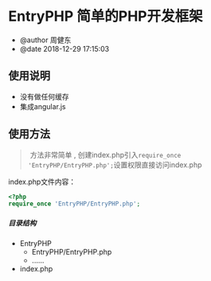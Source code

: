 # EntryPHP 简单的PHP开发框架
+ @author 周健东
+ @date 2018-12-29 17:15:03
## 使用说明
+ 没有做任何缓存
+ 集成angular.js
## 使用方法

> ​    方法非常简单 , 创建index.php引入`require_once 'EntryPHP/EntryPHP.php';`设置权限直接访问index.php

index.php文件内容：

```php
<?php
require_once 'EntryPHP/EntryPHP.php';
```



##### 目录结构

- EntryPHP
  - EntryPHP/EntryPHP.php
  - ......
- index.php
